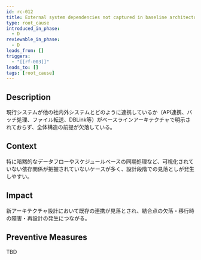 ```yaml
---
id: rc-012
title: External system dependencies not captured in baseline architecture
type: root_cause
introduced_in_phase:
  - D
reviewable_in_phase:
  - D
leads_from: []
triggers:
  - "[[rf-003]]"
leads_to: []
tags: [root_cause]
---
```


## Description
現行システムが他の社内外システムとどのように連携しているか（API連携、バッチ処理、ファイル転送、DBLink等）がベースラインアーキテクチャで明示されておらず、全体構造の前提が欠落している。

## Context
特に暗黙的なデータフローやスケジュールベースの同期処理など、可視化されていない依存関係が把握されていないケースが多く、設計段階での見落としが発生しやすい。

## Impact
新アーキテクチャ設計において既存の連携が見落とされ、結合点の欠落・移行時の障害・再設計の発生につながる。

## Preventive Measures
TBD